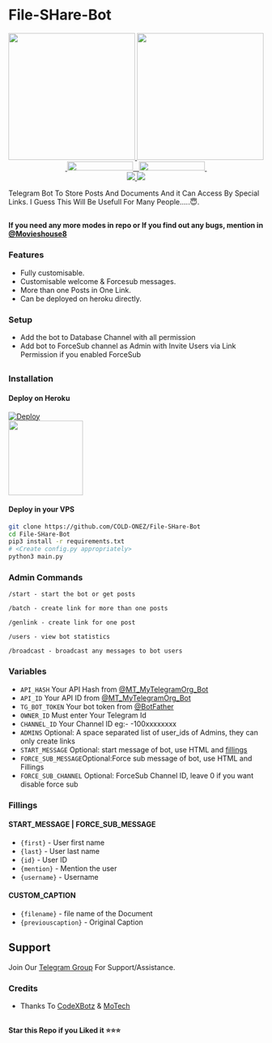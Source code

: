 # File-SHare-Bot

<p align="center">
  <a href="https://www.python.org">
    <img src="http://ForTheBadge.com/images/badges/made-with-python.svg" width ="250">
  </a>
  <a href="https://telegram.me/Movieshouse8">
    <img src="https://telegram.me/COLD_ONEZ/PyrogramGenStr/blob/main/resources/madebycodex-badge.svg" width="250">
  </a><br>
  <a href="https://telegram.me/Movieshouse8">
    &nbsp;<img src="https://img.shields.io/badge/MoTech-Channel-blue?style=flat-square&logo=telegram" width="130" height="18">&nbsp;
  </a>
  <a href="https://telegram.me/Movieshouse8">
    &nbsp;<img src="https://img.shields.io/badge/MoTech-Group-blue?style=flat-square&logo=telegram" width="130" height="18">&nbsp;
  </a>
  <br>
  <a href="https://github.com/COLD-ONEZ/File-SHare-Bot/stargazers">
    <img src="https://img.shields.io/github/stars/COLD-ONEZ/File-SHare-Bot?style=social">
  </a>
  <a href="https://github.com/Movieshouse8/File-store-bot/fork">
    <img src="https://img.shields.io/github/forks/COLD-ONEZ/File-SHare-Bot?label=Fork&style=social">
  </a>  
</p>


Telegram Bot To Store Posts And Documents And it Can Access By Special Links.
I Guess This Will Be Usefull For Many People.....😇. 

##

**If you need any more modes in repo or If you find out any bugs, mention in [@Movieshouse8](https://telegram.me/Movieshouse8)**

### Features
- Fully customisable.
- Customisable welcome & Forcesub messages.
- More than one Posts in One Link.
- Can be deployed on heroku directly.

### Setup

- Add the bot to Database Channel with all permission
- Add bot to ForceSub channel as Admin with Invite Users via Link Permission if you enabled ForceSub 

##
### Installation
#### Deploy on Heroku
[![Deploy](https://www.herokucdn.com/deploy/button.svg)](https://heroku.com/deploy?template=https://github.com/Movieshouse8/File-store-bot)</br>
<a href="https://youtu.be/ep3u-n_DI_Q">
  <img src="https://img.shields.io/badge/How%20to-Deploy-red?logo=youtube" width="147">
</a><br>

#### Deploy in your VPS
````bash
git clone https://github.com/COLD-ONEZ/File-SHare-Bot
cd File-SHare-Bot
pip3 install -r requirements.txt
# <Create config.py appropriately>
python3 main.py
````

### Admin Commands

```
/start - start the bot or get posts

/batch - create link for more than one posts

/genlink - create link for one post

/users - view bot statistics

/broadcast - broadcast any messages to bot users
```

### Variables

* `API_HASH` Your API Hash from [@MT_MyTelegramOrg_Bot](https://telegram.me/MT_MyTelegramOrg_Bot)
* `API_ID` Your API ID from [@MT_MyTelegramOrg_Bot](https://telegram.me/MT_MyTelegramOrg_Bot)
* `TG_BOT_TOKEN` Your bot token from [@BotFather](https://telegram.me/BotFather)
* `OWNER_ID` Must enter Your Telegram Id
* `CHANNEL_ID` Your Channel ID eg:- -100xxxxxxxx
* `ADMINS` Optional: A space separated list of user_ids of Admins, they can only create links
* `START_MESSAGE` Optional: start message of bot, use HTML and <a href='https://github.com/COLD-ONEZ/File-SHare-Bot/blob/main/README.md#start_message'>fillings</a>
* `FORCE_SUB_MESSAGE`Optional:Force sub message of bot, use HTML and Fillings
* `FORCE_SUB_CHANNEL` Optional: ForceSub Channel ID, leave 0 if you want disable force sub


### Fillings
#### START_MESSAGE | FORCE_SUB_MESSAGE

* `{first}` - User first name
* `{last}` - User last name
* `{id}` - User ID
* `{mention}` - Mention the user
* `{username}` - Username

#### CUSTOM_CAPTION

* `{filename}` - file name of the Document
* `{previouscaption}` - Original Caption


## Support   
Join Our [Telegram Group](https://telegram.me/Mo_Tech_Group) For Support/Assistance.     

### Credits

- Thanks To [CodeXBotz](https://t.me/CodeXBotz) & [MoTech](https://t.me/Mo_Tech_YT)

##

   **Star this Repo if you Liked it ⭐⭐⭐**

